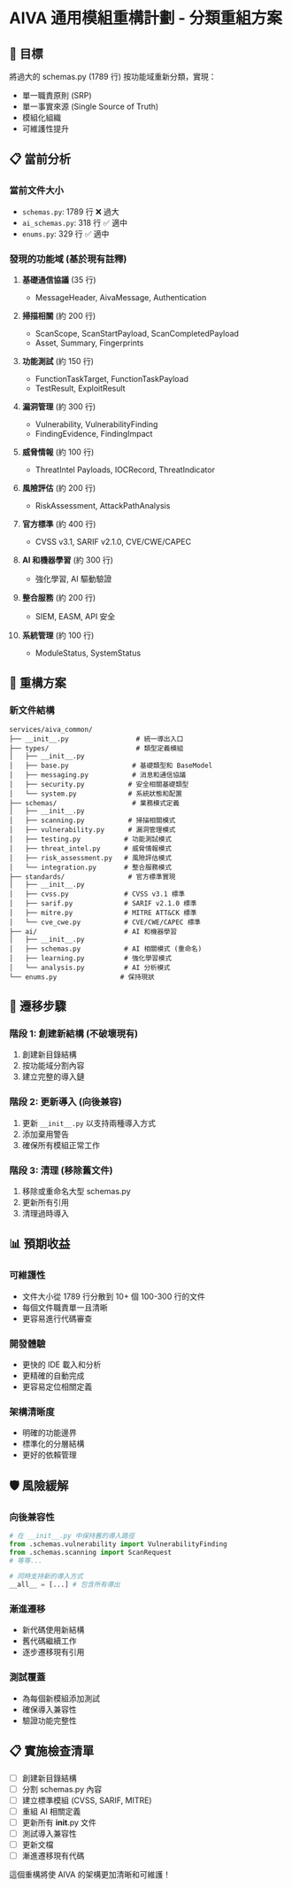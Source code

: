 # AIVA 通用模組重構計劃 - 分類重組方案

## 🎯 目標
將過大的 schemas.py (1789 行) 按功能域重新分類，實現：
- 單一職責原則 (SRP)
- 單一事實來源 (Single Source of Truth)
- 模組化組織
- 可維護性提升

## 📋 當前分析

### 當前文件大小
- `schemas.py`: 1789 行 ❌ 過大
- `ai_schemas.py`: 318 行 ✅ 適中
- `enums.py`: 329 行 ✅ 適中

### 發現的功能域 (基於現有註釋)
1. **基礎通信協議** (35 行)
   - MessageHeader, AivaMessage, Authentication

2. **掃描相關** (約 200 行)
   - ScanScope, ScanStartPayload, ScanCompletedPayload
   - Asset, Summary, Fingerprints

3. **功能測試** (約 150 行)
   - FunctionTaskTarget, FunctionTaskPayload
   - TestResult, ExploitResult

4. **漏洞管理** (約 300 行)
   - Vulnerability, VulnerabilityFinding
   - FindingEvidence, FindingImpact

5. **威脅情報** (約 100 行)
   - ThreatIntel Payloads, IOCRecord, ThreatIndicator

6. **風險評估** (約 200 行)
   - RiskAssessment, AttackPathAnalysis

7. **官方標準** (約 400 行)
   - CVSS v3.1, SARIF v2.1.0, CVE/CWE/CAPEC

8. **AI 和機器學習** (約 300 行)
   - 強化學習, AI 驅動驗證

9. **整合服務** (約 200 行)
   - SIEM, EASM, API 安全

10. **系統管理** (約 100 行)
    - ModuleStatus, SystemStatus

## 🎨 重構方案

### 新文件結構
```
services/aiva_common/
├── __init__.py                 # 統一導出入口
├── types/                      # 類型定義模組
│   ├── __init__.py
│   ├── base.py                # 基礎類型和 BaseModel
│   ├── messaging.py           # 消息和通信協議
│   ├── security.py           # 安全相關基礎類型
│   └── system.py             # 系統狀態和配置
├── schemas/                   # 業務模式定義
│   ├── __init__.py
│   ├── scanning.py           # 掃描相關模式
│   ├── vulnerability.py      # 漏洞管理模式
│   ├── testing.py           # 功能測試模式
│   ├── threat_intel.py      # 威脅情報模式
│   ├── risk_assessment.py   # 風險評估模式
│   └── integration.py       # 整合服務模式
├── standards/                # 官方標準實現
│   ├── __init__.py
│   ├── cvss.py              # CVSS v3.1 標準
│   ├── sarif.py             # SARIF v2.1.0 標準
│   ├── mitre.py             # MITRE ATT&CK 標準
│   └── cve_cwe.py           # CVE/CWE/CAPEC 標準
├── ai/                      # AI 和機器學習
│   ├── __init__.py
│   ├── schemas.py           # AI 相關模式 (重命名)
│   ├── learning.py          # 強化學習模式
│   └── analysis.py          # AI 分析模式
└── enums.py                # 保持現狀
```

## 🔄 遷移步驟

### 階段 1: 創建新結構 (不破壞現有)
1. 創建新目錄結構
2. 按功能域分割內容
3. 建立完整的導入鏈

### 階段 2: 更新導入 (向後兼容)
1. 更新 `__init__.py` 以支持兩種導入方式
2. 添加棄用警告
3. 確保所有模組正常工作

### 階段 3: 清理 (移除舊文件)
1. 移除或重命名大型 schemas.py
2. 更新所有引用
3. 清理過時導入

## 📊 預期收益

### 可維護性
- 文件大小從 1789 行分散到 10+ 個 100-300 行的文件
- 每個文件職責單一且清晰
- 更容易進行代碼審查

### 開發體驗
- 更快的 IDE 載入和分析
- 更精確的自動完成
- 更容易定位相關定義

### 架構清晰度
- 明確的功能邊界
- 標準化的分層結構
- 更好的依賴管理

## 🛡️ 風險緩解

### 向後兼容性
```python
# 在 __init__.py 中保持舊的導入路徑
from .schemas.vulnerability import VulnerabilityFinding
from .schemas.scanning import ScanRequest
# 等等...

# 同時支持新的導入方式
__all__ = [...] # 包含所有導出
```

### 漸進遷移
- 新代碼使用新結構
- 舊代碼繼續工作
- 逐步遷移現有引用

### 測試覆蓋
- 為每個新模組添加測試
- 確保導入兼容性
- 驗證功能完整性

## 📋 實施檢查清單

- [ ] 創建新目錄結構
- [ ] 分割 schemas.py 內容
- [ ] 建立標準模組 (CVSS, SARIF, MITRE)
- [ ] 重組 AI 相關定義
- [ ] 更新所有 __init__.py 文件
- [ ] 測試導入兼容性
- [ ] 更新文檔
- [ ] 漸進遷移現有代碼

這個重構將使 AIVA 的架構更加清晰和可維護！
